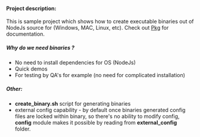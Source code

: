 #### Project description:
This is sample project which shows how to create executable binaries out of NodeJs source for (Windows, MAC, Linux, etc).
Check out [Pkg](https://www.npmjs.com/package/pkg) for documentation.

##### Why do we need binaries ?
* No need to install dependencies for OS (NodeJs)
* Quick demos
* For testing by QA's for example (no need for complicated installation)

##### Other:
* **create_binary.sh** script for generating binaries
* external config capability - by default once binaries generated config files are locked within binary, so there's no ability to modify config,
**config** module makes it possible by reading from **external_config** folder.
